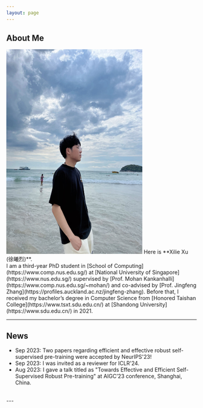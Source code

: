 ```yaml
---
layout: page
---
```


## About Me
<img src="/images/me3.jpg" class="floatpic" width="360" height="540">
Here is **Xilie Xu (徐曦烈)**. <br/>
I am a third-year PhD student in [School of Computing](https://www.comp.nus.edu.sg/) at [National University of Singapore](https://www.nus.edu.sg/) supervised by [Prof. Mohan Kankanhalli](https://www.comp.nus.edu.sg/~mohan/) and co-advised by [Prof. Jingfeng Zhang](https://profiles.auckland.ac.nz/jingfeng-zhang). Before that, I received my bachelor’s degree in Computer Science from [Honored Taishan College](https://www.tsxt.sdu.edu.cn/) at [Shandong University](https://www.sdu.edu.cn/) in 2021.

<br>

---

## News
- Sep 2023: Two papers regarding efficient and effective robust self-supervised pre-training were accepted by NeurIPS'23!
- Sep 2023: I was invited as a reviewer for ICLR'24.
- Aug 2023: I gave a talk titled as "Towards Effective and Efficient Self-Supervised Robust Pre-training" at AIGC’23 conference, Shanghai, China.

<br>
---

<br>

